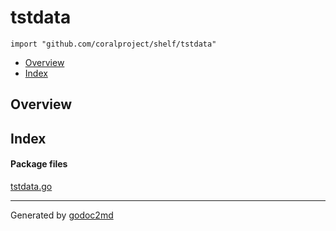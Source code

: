 

# tstdata
`import "github.com/coralproject/shelf/tstdata"`

* [Overview](#pkg-overview)
* [Index](#pkg-index)

## <a name="pkg-overview">Overview</a>



## <a name="pkg-index">Index</a>


#### <a name="pkg-files">Package files</a>
[tstdata.go](/src/github.com/coralproject/shelf/tstdata/tstdata.go) 










- - -
Generated by [godoc2md](http://godoc.org/github.com/davecheney/godoc2md)
